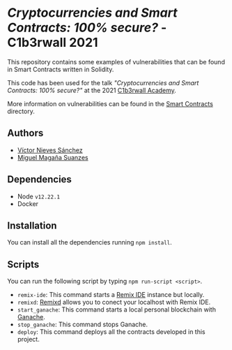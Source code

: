 # _Cryptocurrencies and Smart Contracts: 100% secure?_ - C1b3rwall 2021

This repository contains some examples of vulnerabilities that can be found in Smart Contracts written in Solidity.

This code has been used for the talk _"Cryptocurrencies and Smart Contracts: 100% secure?"_ at the 2021 [C1b3rwall Academy](https://c1b3rwallacademy.usal.es/).

More information on vulnerabilities can be found in the [Smart Contracts](./contracts) directory.

## Authors

- [Víctor Nieves Sánchez](https://www.linkedin.com/in/victor-nieves-s%C3%A1nchez/)
- [Miguel Magaña Suanzes](https://www.linkedin.com/in/miguel-maga%C3%B1a/)

## Dependencies
- Node `v12.22.1`
- Docker

## Installation

You can install all the dependencies running `npm install`.

## Scripts

You can run the following script by typing `npm run-script <script>`.
- `remix-ide`: This command starts a [Remix IDE](https://remix.ethereum.org/) instance but locally.
- `remixd`: [Remixd](https://github.com/ethereum/remix-project/tree/master/libs/remixd) allows you to conect your localhost with Remix IDE.
- `start_ganache`: This command starts a local personal blockchain with [Ganache](https://www.trufflesuite.com/ganache).
- `stop_ganache`: This command stops Ganache.
- `deploy`: This command deploys all the contracts developed in this project.
